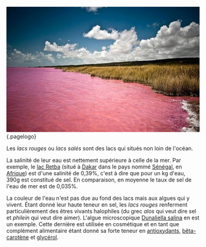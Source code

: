 <!-- TITLE: Lac Rouge -->
<!-- SUBTITLE: Présentation des lacs salés -->

![Pink Lake Retba](/uploads/lake/pink-lake-retba.jpg "Le lac Retba"){.pagelogo}

Les *lacs rouges* ou *lacs salés* sont des lacs qui situés non loin de l'océan.

La salinité de leur eau est nettement supérieure à celle de la mer. Par exemple, le [lac Retba](/geographie/lac/afrique/nord-ouest/retba) (situé à [Dakar](/geographie/ville/afrique/nord-ouest/senegal/dakar) dans le pays nommé [Sénégal](/geographie/pays/afrique/nord-ouest/senegal), en [Afrique](/geographie/continent/afrique)) est d'une salinité de 0,39%, c'est à dire que pour un kg d'eau, 390g est constitué de sel. En comparaison, en moyenne le taux de sel de l'eau de mer est de 0,035%.

La couleur de l'eau n'est pas due au fond des lacs mais aux algues qui y vivent. Étant donné leur haute teneur en sel, les *lacs rouges* renferment particulièrement des êtres vivants halophiles (du grec *alos* qui veut dire sel et *philein* qui veut dire aimer). L'algue microscopique [Dunaliella salina](https://fr.wikipedia.org/wiki/Dunaliella_salina) en est un exemple. Cette dernière est utilisée en cosmétique et en tant que complément alimentaire étant donné sa forte teneur en [antioxydants](https://fr.wikipedia.org/wiki/Antioxydant), [bêta-carotène](https://fr.wikipedia.org/wiki/B%C3%AAta-Carot%C3%A8ne) et [glycérol](https://fr.wikipedia.org/wiki/Glyc%C3%A9rol).